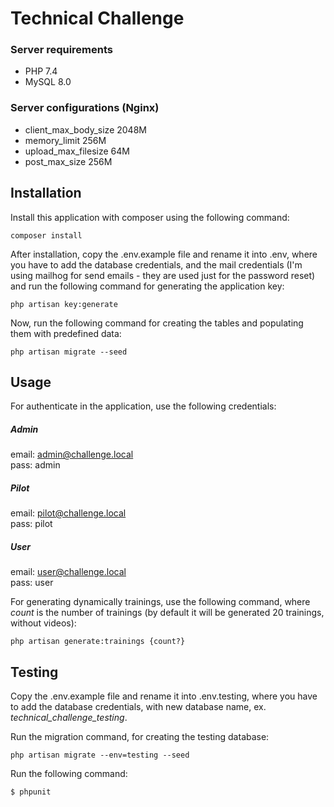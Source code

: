 # Technical Challenge
### Server requirements
- PHP 7.4
- MySQL 8.0

### Server configurations (Nginx)
- client_max_body_size 2048M
- memory_limit 256M
- upload_max_filesize 64M
- post_max_size 256M

## Installation
Install this application with composer using the following command:

`composer install`

After installation, copy the .env.example file and rename it into .env,
where you have to add the database credentials, and the mail credentials
(I'm using mailhog for send emails - they are used just for the password reset)
and run the following command for generating the application key:

`php artisan key:generate`

Now, run the following command for creating the tables and populating them with predefined data:

`php artisan migrate --seed`

## Usage
For authenticate in the application, use the following credentials:
 
##### Admin
 email: admin@challenge.local <br>
 pass: admin
 
##### Pilot
 email: pilot@challenge.local <br>
 pass: pilot
  
##### User
 email: user@challenge.local <br>
 pass: user

For generating dynamically trainings, use the following command, where _count_ is the number of trainings 
(by default it will be generated 20 trainings, without videos):

`php artisan generate:trainings {count?}`

## Testing
Copy the .env.example file and rename it into .env.testing,
where you have to add the database credentials, with new database name, ex. _technical_challenge_testing_.

Run the migration command, for creating the testing database:

`php artisan migrate --env=testing --seed`


Run the following command:

`$ phpunit`


